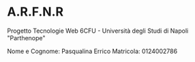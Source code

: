 # A.R.F.N.R

Progetto Tecnologie Web 6CFU - Università degli Studi di Napoli "Parthenope"

Nome e Cognome: Pasqualina Errico
Matricola: 0124002786
